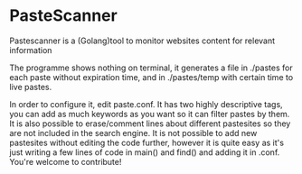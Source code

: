 # PasteScanner
Pastescanner is a (Golang)tool to monitor websites content for relevant information

The programme shows nothing on terminal, it generates a file in ./pastes for each paste without expiration time, and in ./pastes/temp with certain time to live pastes.

In order to configure it, edit paste.conf. It has two highly descriptive tags, you can add as much keywords as you want so it can filter pastes by them. It is also possible to erase/comment lines about different pastesites so they are not included in the search engine. It is not possible to add new pastesites without editing the code further, however it is quite easy as it's just writing a few lines of code in main() and find() and adding it in .conf. You're welcome to contribute!